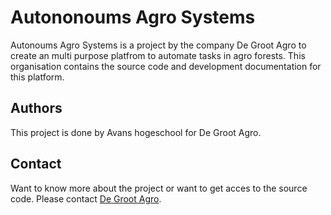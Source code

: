 # Autononoums Agro Systems
Autonoums Agro Systems is a project by the company De Groot Agro to create an multi purpose platfrom to automate tasks in agro forests. This organisation contains the source code and development documentation for this platform.
## Authors
This project is done by Avans hogeschool for De Groot Agro.
## Contact
Want to know more about the project or want to get acces to the source code. Please contact [De Groot Agro](https://degrootagro.nl/).
